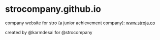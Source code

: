 # strocompany.github.io

company website for stro (a junior achievement company): www.stroja.co

created by @karmdesai for @strocompany


